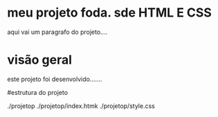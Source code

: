 # meu projeto foda. sde HTML E CSS
aqui vai um paragrafo do projeto....
# visão geral 

este projeto foi desenvolvido.......

#estrutura do projeto

./projetop
./projetop/index.htmk
./projetop/style.css